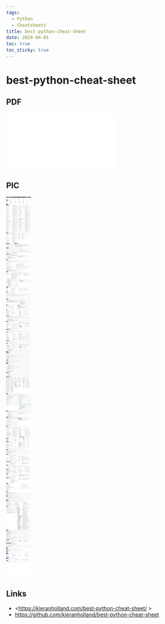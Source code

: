 ```yaml
---
tags:
  - Python
  - Cheatsheets
title: best-python-cheat-sheet
date: 2024-04-01
toc: true
toc_sticky: true
---
```


# best-python-cheat-sheet

## PDF

![](../_asset/2024-04-01_py_pdf_1.pdf)

## PIC

![](../_asset/2024-04-01_py_image_1.png)
## Links
- <https://kieranholland.com/best-python-cheat-sheet/ >
- <https://github.com/kieranholland/best-python-cheat-sheet>
